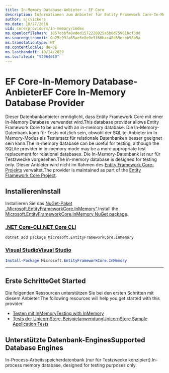 ```yaml
---
title: In-Memory Database-Anbieter – EF Core
description: Informationen zum Anbieter für Entity Framework Core-In-Memory-Datenbanken
author: ajcvickers
ms.date: 10/27/2016
uid: core/providers/in-memory/index
ms.openlocfilehash: 1857ebbfa0eded1572220825a5b0d75961bcf3dd
ms.sourcegitcommit: 0a25c03fa65ae6e0e0e3f66bac48d59eceb96a5a
ms.translationtype: HT
ms.contentlocale: de-DE
ms.lasthandoff: 10/14/2020
ms.locfileid: "92064010"
---
```

# <a name="ef-core-in-memory-database-provider"></a><span data-ttu-id="300e8-103">EF Core-In-Memory Database-Anbieter</span><span class="sxs-lookup"><span data-stu-id="300e8-103">EF Core In-Memory Database Provider</span></span>

<span data-ttu-id="300e8-104">Dieser Datenbankanbieter ermöglicht, dass Entity Framework Core mit einer In-Memory Database verwendet wird.</span><span class="sxs-lookup"><span data-stu-id="300e8-104">This database provider allows Entity Framework Core to be used with an in-memory database.</span></span> <span data-ttu-id="300e8-105">Die In-Memory-Datenbank kann für Tests nützlich sein, obwohl der SQLite-Anbieter im In-Memory-Modus als Testersatz für relationale Datenbanken besser geeignet sein kann.</span><span class="sxs-lookup"><span data-stu-id="300e8-105">The in-memory database can be useful for testing, although the SQLite provider in in-memory mode may be a more appropriate test replacement for relational databases.</span></span> <span data-ttu-id="300e8-106">Die In-Memory-Datenbank ist nur für Testzwecke vorgesehen.</span><span class="sxs-lookup"><span data-stu-id="300e8-106">The in-memory database is designed for testing only.</span></span> <span data-ttu-id="300e8-107">Dieser Anbieter wird nicht im Rahmen des [Entity Framework Core-Projekts](https://github.com/aspnet/EntityFrameworkCore) verwaltet.</span><span class="sxs-lookup"><span data-stu-id="300e8-107">The provider is maintained as part of the [Entity Framework Core Project](https://github.com/aspnet/EntityFrameworkCore).</span></span>

## <a name="install"></a><span data-ttu-id="300e8-108">Installieren</span><span class="sxs-lookup"><span data-stu-id="300e8-108">Install</span></span>

<span data-ttu-id="300e8-109">Installieren Sie das [NuGet-Paket „Microsoft.EntityFrameworkCore.InMemory“](https://www.nuget.org/packages/Microsoft.EntityFrameworkCore.InMemory/).</span><span class="sxs-lookup"><span data-stu-id="300e8-109">Install the [Microsoft.EntityFrameworkCore.InMemory NuGet package](https://www.nuget.org/packages/Microsoft.EntityFrameworkCore.InMemory/).</span></span>

### <a name="net-core-cli"></a>[<span data-ttu-id="300e8-110">.NET Core-CLI</span><span class="sxs-lookup"><span data-stu-id="300e8-110">.NET Core CLI</span></span>](#tab/dotnet-core-cli)

```dotnetcli
dotnet add package Microsoft.EntityFrameworkCore.InMemory
```

### <a name="visual-studio"></a>[<span data-ttu-id="300e8-111">Visual Studio</span><span class="sxs-lookup"><span data-stu-id="300e8-111">Visual Studio</span></span>](#tab/vs)

```powershell
Install-Package Microsoft.EntityFrameworkCore.InMemory
```

***

## <a name="get-started"></a><span data-ttu-id="300e8-112">Erste Schritte</span><span class="sxs-lookup"><span data-stu-id="300e8-112">Get Started</span></span>

<span data-ttu-id="300e8-113">Die folgenden Ressourcen unterstützen Sie bei den ersten Schritten mit diesem Anbieter:</span><span class="sxs-lookup"><span data-stu-id="300e8-113">The following resources will help you get started with this provider.</span></span>

* [<span data-ttu-id="300e8-114">Testen mit InMemory</span><span class="sxs-lookup"><span data-stu-id="300e8-114">Testing with InMemory</span></span>](xref:core/miscellaneous/testing/in-memory)
* [<span data-ttu-id="300e8-115">Tests der UnicornStore-Beispielanwendung</span><span class="sxs-lookup"><span data-stu-id="300e8-115">UnicornStore Sample Application Tests</span></span>](https://github.com/rowanmiller/UnicornStore/blob/master/UnicornStore/src/UnicornStore.Tests/Controllers/ShippingControllerTests.cs)

## <a name="supported-database-engines"></a><span data-ttu-id="300e8-116">Unterstützte Datenbank-Engines</span><span class="sxs-lookup"><span data-stu-id="300e8-116">Supported Database Engines</span></span>

<span data-ttu-id="300e8-117">In-Process-Arbeitsspeicherdatenbank (nur für Testzwecke konzipiert).</span><span class="sxs-lookup"><span data-stu-id="300e8-117">In-process memory database, designed for testing purposes only.</span></span>
